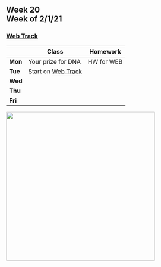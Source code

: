 <meta http-equiv="refresh" content="300"/>

## Week 20<br>Week of 2/1/21

### [Web Track](/ap/curriculum/web)

|         | Class | Homework |
| ------- | ----- | -------- |
| **Mon** | Your prize for DNA | HW for WEB |
| **Tue** | Start on [Web Track](/ap/curriculum/web) |          |
| **Wed** |       |          |
| **Thu** |       |          |
| **Fri** |       |          |

<img src="" alt="" height="400">


<!-- * [W3Schools HTML](https://www.w3schools.com/html) -->
<!-- * [W3Schools CSS](https://www.w3schools.com/css) -->
<!-- * [W3Schools JavaScript](https://www.w3schools.com/js) -->

<!-- <div style="text-align:center">
<a href="https://www.w3schools.com/html" target="_blank"><img src="https://cdn.lynda.com/course/170427/170427-637140057855786367-16x9.jpg" alt="html" width="40%"></a> <a href="https://www.w3schools.com/css" target="_blank"><img src="https://cdn.lynda.com/course/5038219/5038219-637115058599403425-16x9.jpg" alt="css" width="40%"></a>
<br><br>
<a href="https://www.w3schools.com/js" target="_blank"><img src="https://cdn.lynda.com/course/574716/574716-636897069669345439-16x9.jpg" alt="javascript" width="40%"></a>
</div> -->
